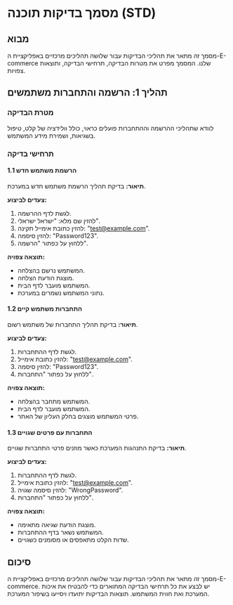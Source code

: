# מסמך בדיקות תוכנה (STD)

## מבוא
מסמך זה מתאר את תהליכי הבדיקות עבור שלושה תהליכים מרכזיים באפליקציית ה-E-commerce שלנו. המסמך מפרט את מטרות הבדיקה, תרחישי הבדיקה, ותוצאות צפויות.

## תהליך 1: הרשמה והתחברות משתמשים

### מטרת הבדיקה
לוודא שתהליכי ההרשמה וההתחברות פועלים כראוי, כולל וולידציה של קלט, טיפול בשגיאות, ושמירת מידע המשתמש.

### תרחישי בדיקה

#### 1.1 הרשמת משתמש חדש
**תיאור:** בדיקת תהליך הרשמת משתמש חדש במערכת.

**צעדים לביצוע:**
1. לגשת לדף ההרשמה.
2. להזין שם מלא: "ישראל ישראלי".
3. להזין כתובת אימייל תקינה: "test@example.com".
4. להזין סיסמה: "Password123".
5. ללחוץ על כפתור "הרשמה".

**תוצאה צפויה:**
- המשתמש נרשם בהצלחה.
- מוצגת הודעת הצלחה.
- המשתמש מועבר לדף הבית.
- נתוני המשתמש נשמרים במערכת.

#### 1.2 התחברות משתמש קיים
**תיאור:** בדיקת תהליך התחברות של משתמש רשום.

**צעדים לביצוע:**
1. לגשת לדף ההתחברות.
2. להזין כתובת אימייל: "test@example.com".
3. להזין סיסמה: "Password123".
4. ללחוץ על כפתור "התחברות".

**תוצאה צפויה:**
- המשתמש מתחבר בהצלחה.
- המשתמש מועבר לדף הבית.
- פרטי המשתמש מוצגים בחלק העליון של האתר.

#### 1.3 התחברות עם פרטים שגויים
**תיאור:** בדיקת התנהגות המערכת כאשר מוזנים פרטי התחברות שגויים.

**צעדים לביצוע:**
1. לגשת לדף ההתחברות.
2. להזין כתובת אימייל: "test@example.com".
3. להזין סיסמה שגויה: "WrongPassword".
4. ללחוץ על כפתור "התחברות".

**תוצאה צפויה:**
- מוצגת הודעת שגיאה מתאימה.
- המשתמש נשאר בדף ההתחברות.
- שדות הקלט מתאפסים או מסומנים כשגויים.

## סיכום
מסמך זה מתאר את תהליכי הבדיקות עבור שלושה תהליכים מרכזיים באפליקציית ה-E-commerce. יש לבצע את כל תרחישי הבדיקה המתוארים כדי להבטיח את איכות המערכת ואת חווית המשתמש. תוצאות הבדיקות יתועדו ויסייעו בשיפור המערכת.